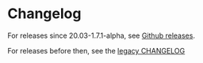 # Changelog

For releases since 20.03-1.7.1-alpha, see [Github releases](https://github.com/xtdb/xtdb/releases).

For releases before then, see the [legacy CHANGELOG](https://github.com/xtdb/xtdb/blob/20.02-1.7.0-alpha/CHANGELOG.md)
